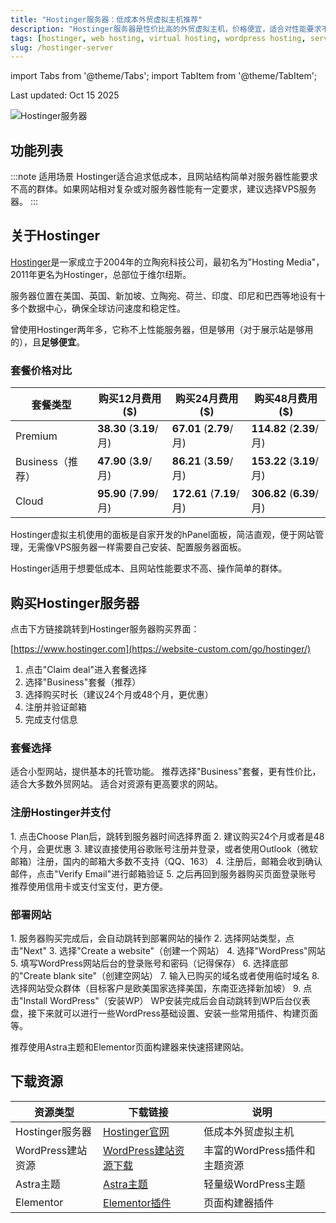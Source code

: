 ```yaml
---
title: "Hostinger服务器：低成本外贸虚拟主机推荐"
description: "Hostinger服务器是性价比高的外贸虚拟主机，价格便宜，适合对性能要求不高的网站。了解购买和部署流程。"
tags: [hostinger, web hosting, virtual hosting, wordpress hosting, server recommendation]
slug: /hostinger-server
---
```


import Tabs from '@theme/Tabs';
import TabItem from '@theme/TabItem';

<div class="time-stamp">Last updated: Oct 15 2025</div>

![Hostinger服务器](https://website-custom.com/wp-content/uploads/2025/06/cloud-server.webp)

## 功能列表

:::note 适用场景
Hostinger适合追求低成本，且网站结构简单对服务器性能要求不高的群体。如果网站相对复杂或对服务器性能有一定要求，建议选择VPS服务器。
:::

## 关于Hostinger

[Hostinger](https://hostinger.com?REFERRALCODE=ZHUWANGXIVPP)是一家成立于2004年的立陶宛科技公司，最初名为"Hosting Media"，2011年更名为Hostinger，总部位于维尔纽斯。

服务器位置在美国、英国、新加坡、立陶宛、荷兰、印度、印尼和巴西等地设有十多个数据中心，确保全球访问速度和稳定性。

曾使用Hostinger两年多，它称不上性能服务器，但是够用（对于展示站是够用的），且**足够便宜**。

### 套餐价格对比

| 套餐类型 | 购买12月费用($) | 购买24月费用($) | 购买48月费用($) |
|---------|----------------|----------------|----------------|
| Premium | **38.30** (**3.19**/月) | **67.01** (**2.79**/月) | **114.82** (**2.39**/月) |
| Business（推荐） | **47.90** (**3.9**/月) | **86.21** (**3.59**/月) | **153.22** (**3.19**/月) |
| Cloud | **95.90** (**7.99**/月) | **172.61** (**7.19**/月) | **306.82** (**6.39**/月) |

Hostinger虚拟主机使用的面板是自家开发的hPanel面板，简洁直观，便于网站管理，无需像VPS服务器一样需要自己安装、配置服务器面板。

Hostinger适用于想要低成本、且网站性能要求不高、操作简单的群体。

## 购买Hostinger服务器

<Tabs>
<TabItem value="overview" label="购买概览" default>
点击下方链接跳转到Hostinger服务器购买界面：

[https://www.hostinger.com](https://website-custom.com/go/hostinger/)
</TabItem>
<TabItem value="steps" label="购买步骤">
1. 点击"Claim deal"进入套餐选择
2. 选择"Business"套餐（推荐）
3. 选择购买时长（建议24个月或48个月，更优惠）
4. 注册并验证邮箱
5. 完成支付信息
</TabItem>
</Tabs>

### 套餐选择

<Tabs>
<TabItem value="premium" label="Premium套餐">
适合小型网站，提供基本的托管功能。
</TabItem>
<TabItem value="business" label="Business套餐" default>
推荐选择"Business"套餐，更有性价比，适合大多数外贸网站。
</TabItem>
<TabItem value="cloud" label="Cloud套餐">
适合对资源有更高要求的网站。
</TabItem>
</Tabs>

### 注册Hostinger并支付

<Tabs>
<TabItem value="registration" label="注册流程" default>
1. 点击Choose Plan后，跳转到服务器时间选择界面
2. 建议购买24个月或者是48个月，会更优惠
3. 建议直接使用谷歌账号注册并登录，或者使用Outlook（微软邮箱）注册，国内的邮箱大多数不支持（QQ、163）
4. 注册后，邮箱会收到确认邮件，点击"Verify Email"进行邮箱验证
5. 之后再回到服务器购买页面登录账号
</TabItem>
<TabItem value="payment" label="支付方式">
推荐使用信用卡或支付宝支付，更方便。
</TabItem>
</Tabs>

### 部署网站

<Tabs>
<TabItem value="setup" label="部署步骤" default>
1. 服务器购买完成后，会自动跳转到部署网站的操作
2. 选择网站类型，点击"Next"
3. 选择"Create a website"（创建一个网站）
4. 选择"WordPress"网站
5. 填写WordPress网站后台的登录账号和密码（记得保存）
6. 选择底部的"Create blank site"（创建空网站）
7. 输入已购买的域名或者使用临时域名
8. 选择网站受众群体（目标客户是欧美国家选择美国，东南亚选择新加坡）
9. 点击"Install WordPress"（安装WP）
</TabItem>
<TabItem value="configuration" label="后续配置">
WP安装完成后会自动跳转到WP后台仪表盘，接下来就可以进行一些WordPress基础设置、安装一些常用插件、构建页面等。

推荐使用Astra主题和Elementor页面构建器来快速搭建网站。
</TabItem>
</Tabs>

## 下载资源

| 资源类型 | 下载链接 | 说明 |
|---------|----------|------|
| Hostinger服务器 | [Hostinger官网](https://website-custom.com/go/hostinger/) | 低成本外贸虚拟主机 |
| WordPress建站资源 | [WordPress建站资源下载](https://website-custom.com/resources/) | 丰富的WordPress插件和主题资源 |
| Astra主题 | [Astra主题](https://wordpress.org/themes/astra/) | 轻量级WordPress主题 |
| Elementor | [Elementor插件](https://wordpress.org/plugins/elementor/) | 页面构建器插件 |
